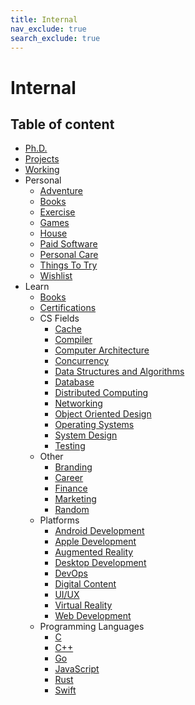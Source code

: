 ```yaml
---
title: Internal
nav_exclude: true
search_exclude: true
---
```


# Internal

<h2 class="text-delta">Table of content</h2>

-   [Ph.D.](/internal/phd)
-   [Projects](/internal/projects)
-   [Working](/internal/working)
-   Personal
    -   [Adventure](/internal/personal/adventure)
    -   [Books](/internal/personal/books)
    -   [Exercise](/internal/personal/exercise)
    -   [Games](/internal/personal/games)
    -   [House](/internal/personal/house)
    -   [Paid Software](/internal/personal/paid-software)
    -   [Personal Care](/internal/personal/personal-care)
    -   [Things To Try](/internal/personal/things-to-try)
    -   [Wishlist](/internal/personal/wishlist)
-   Learn
    -   [Books](/internal/learn/books)
    -   [Certifications](/internal/learn/certifications)
    -   CS Fields
        -   [Cache](/internal/learn/cs-fields/cache)
        -   [Compiler](/internal/learn/cs-fields/compiler)
        -   [Computer Architecture](/internal/learn/cs-fields/computer-architecture)
        -   [Concurrency](/internal/learn/cs-fields/concurrency)
        -   [Data Structures and Algorithms](/internal/learn/cs-fields/data-structures-and-algorithms)
        -   [Database](/internal/learn/cs-fields/database)
        -   [Distributed Computing](/internal/learn/cs-fields/distributed-computing)
        -   [Networking](/internal/learn/cs-fields/networking)
        -   [Object Oriented Design](/internal/learn/cs-fields/object-oriented-design)
        -   [Operating Systems](/internal/learn/cs-fields/operating-systems)
        -   [System Design](/internal/learn/cs-fields/system-design)
        -   [Testing](/internal/learn/cs-fields/testing)
    -   Other
        -   [Branding](/internal/learn/other/branding)
        -   [Career](/internal/learn/other/career)
        -   [Finance](/internal/learn/other/finance)
        -   [Marketing](/internal/learn/other/marketing)
        -   [Random](/internal/learn/other/random)
    -   Platforms
        -   [Android Development](/internal/learn/platforms/android-development)
        -   [Apple Development](/internal/learn/platforms/apple-development)
        -   [Augmented Reality](/internal/learn/platforms/augmented-reality)
        -   [Desktop Development](/internal/learn/platforms/desktop-development)
        -   [DevOps](/internal/learn/platforms/devops)
        -   [Digital Content](/internal/learn/platforms/digital-content)
        -   [UI/UX](/internal/learn/platforms/ui-ux)
        -   [Virtual Reality](/internal/learn/platforms/virtual-reality)
        -   [Web Development](/internal/learn/platforms/web-development)
    -   Programming Languages
        -   [C](/internal/learn/programming-languages/c)
        -   [C++](/internal/learn/programming-languages/cpp)
        -   [Go](/internal/learn/programming-languages/go)
        -   [JavaScript](/internal/learn/programming-languages/javascript)
        -   [Rust](/internal/learn/programming-languages/rust)
        -   [Swift](/internal/learn/programming-languages/swift)
